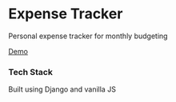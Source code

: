 # Expense Tracker

Personal expense tracker for monthly budgeting

[Demo](https://github.com/vacchiano/budget-tracker/blob/master/demo_img.PNG)

### Tech Stack
Built using Django and vanilla JS